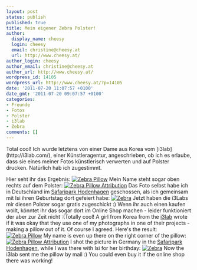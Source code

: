 ```yaml
---
layout: post
status: publish
published: true
title: Mein eigener Zebra Polster!
author:
  display_name: cheesy
  login: cheesy
  email: christine@cheesy.at
  url: http://www.cheesy.at/
author_login: cheesy
author_email: christine@cheesy.at
author_url: http://www.cheesy.at/
wordpress_id: 14105
wordpress_url: http://www.cheesy.at/?p=14105
date: '2011-07-20 11:07:57 +0100'
date_gmt: '2011-07-20 09:07:57 +0100'
categories:
- Freunde
- Fotos
- Polster
- i3lab
- Zebra
comments: []
---
```

<!--:de-->Total cool! Ich wurde letztens von einer Dame aus Korea vom [i3lab](http://i3lab.com/), einer Künstleragentur, angeschrieben, ob ich es erlaube, dass sie eines meiner Fotos künstlerisch verwerten und auf Polster drucken. Natürlich hab ich zugestimmt.
Hier seht ihr das Ergebnis:
[![](http://www.cheesy.at/wp-content/uploads/Zebra-Pillow-300x225.jpg "Zebra Pillow")](http://www.cheesy.at/wp-content/uploads/Zebra-Pillow.jpg)
Mein Name steht sogar oben rechts auf dem Polster:
[![](http://www.cheesy.at/wp-content/uploads/Zebra-Pillow-Attribution-300x225.jpg "Zebra Pillow Attribution")](http://www.cheesy.at/wp-content/uploads/Zebra-Pillow-Attribution.jpg)
Das Foto selbst habe ich in Deutschland im [Safaripark Hodenhagen](http://www.cheesy.at/photos/feiern/x2009/safaripark-hodenhagen/) geschossen, als ich gemeinsam mit Isi ihren Geburtstag dort gefeiert habe:
[![](http://www.cheesy.at/wp-content/uploads/Zebra-300x200.jpg "Zebra")](http://www.cheesy.at/wp-content/uploads/Zebra.jpg)
Jetzt haben die i3Labs mir diesen Polster sogar gratis zugeschickt :)
Wenn ihr auch einen kaufen wollt, könntet ihr das sogar dort im Online Shop machen - leider funktioniert der aber zur Zeit nicht :(<!--:--><!--:en-->Totally cool! A girl from Korea from the [i3lab](http://i3lab.com/) wrote if it was okay that they use one of my photographs in one of their projects - making a pillow out of it. Of course I agreed.
Here's the result:
[![](http://www.cheesy.at/wp-content/uploads/Zebra-Pillow-300x225.jpg "Zebra Pillow")](http://www.cheesy.at/wp-content/uploads/Zebra-Pillow.jpg)
My name is even up there on the right corner of the pillow:
[![](http://www.cheesy.at/wp-content/uploads/Zebra-Pillow-Attribution-300x225.jpg "Zebra Pillow Attribution")](http://www.cheesy.at/wp-content/uploads/Zebra-Pillow-Attribution.jpg)
I shot the picture in Germany in the [Safaripark Hodenhagen](http://www.cheesy.at/photos/feiern/x2009/safaripark-hodenhagen/), while I was there with Isi for her birthday:
[![](http://www.cheesy.at/wp-content/uploads/Zebra-300x200.jpg "Zebra")](http://www.cheesy.at/wp-content/uploads/Zebra.jpg)
Now the i3lab sent me the pillow by mail :)
You could even buy it if the online shop there was working!<!--:-->
